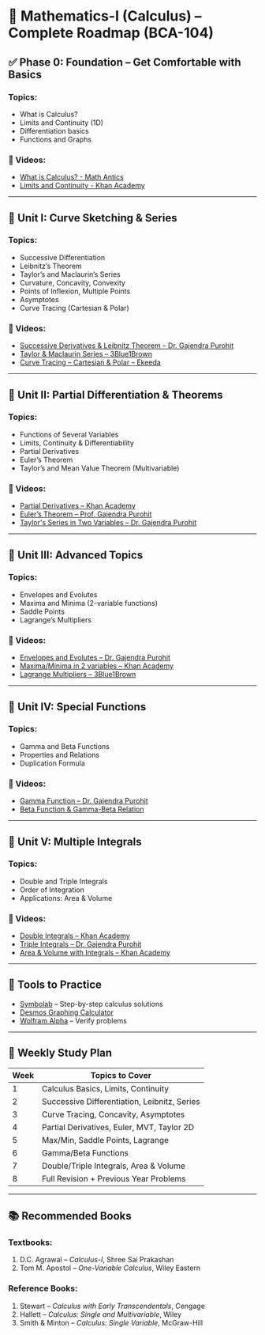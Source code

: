 # 🧮 Mathematics-I (Calculus) – Complete Roadmap (BCA-104)

## ✅ Phase 0: Foundation – Get Comfortable with Basics

### Topics:
- What is Calculus?
- Limits and Continuity (1D)
- Differentiation basics
- Functions and Graphs

### 🎥 Videos:
- [What is Calculus? - Math Antics](https://www.youtube.com/watch?v=WUvTyaaNkzM)
- [Limits and Continuity - Khan Academy](https://www.youtube.com/playlist?list=PL8dPuuaLjXtOfse2ncvffeelTrqvhrz8H)

---

## 🔹 Unit I: Curve Sketching & Series

### Topics:
- Successive Differentiation
- Leibnitz’s Theorem
- Taylor’s and Maclaurin’s Series
- Curvature, Concavity, Convexity
- Points of Inflexion, Multiple Points
- Asymptotes
- Curve Tracing (Cartesian & Polar)

### 🎥 Videos:
- [Successive Derivatives & Leibnitz Theorem – Dr. Gajendra Purohit](https://www.youtube.com/watch?v=EvQoKmOXLXY)
- [Taylor & Maclaurin Series – 3Blue1Brown](https://www.youtube.com/watch?v=3d6DsjIBzJ4)
- [Curve Tracing – Cartesian & Polar – Ekeeda](https://www.youtube.com/watch?v=ZYsNThDwz6M)

---

## 🔹 Unit II: Partial Differentiation & Theorems

### Topics:
- Functions of Several Variables
- Limits, Continuity & Differentiability
- Partial Derivatives
- Euler’s Theorem
- Taylor’s and Mean Value Theorem (Multivariable)

### 🎥 Videos:
- [Partial Derivatives – Khan Academy](https://www.youtube.com/watch?v=dK1Eh2R6uw4&list=PLSQl0a2vh4HDbyuhYAaK-64tjJEDCNj3S)
- [Euler’s Theorem – Prof. Gajendra Purohit](https://www.youtube.com/watch?v=8JS9r0mo8sY)
- [Taylor's Series in Two Variables – Dr. Gajendra Purohit](https://www.youtube.com/watch?v=9OnZ4l1y7Sg)

---

## 🔹 Unit III: Advanced Topics

### Topics:
- Envelopes and Evolutes
- Maxima and Minima (2-variable functions)
- Saddle Points
- Lagrange’s Multipliers

### 🎥 Videos:
- [Envelopes and Evolutes – Dr. Gajendra Purohit](https://www.youtube.com/watch?v=1sIDFpjFTdo)
- [Maxima/Minima in 2 variables – Khan Academy](https://www.youtube.com/watch?v=IoH3ixbYJtE)
- [Lagrange Multipliers – 3Blue1Brown](https://www.youtube.com/watch?v=Kjyt4F0bEKM)

---

## 🔹 Unit IV: Special Functions

### Topics:
- Gamma and Beta Functions
- Properties and Relations
- Duplication Formula

### 🎥 Videos:
- [Gamma Function – Dr. Gajendra Purohit](https://www.youtube.com/watch?v=sHoKr_3Wc0o)
- [Beta Function & Gamma-Beta Relation](https://www.youtube.com/watch?v=4ZTKDIfFU_c)

---

## 🔹 Unit V: Multiple Integrals

### Topics:
- Double and Triple Integrals
- Order of Integration
- Applications: Area & Volume

### 🎥 Videos:
- [Double Integrals – Khan Academy](https://www.youtube.com/playlist?list=PLSQl0a2vh4HCdxwNMy_6PZZU2n3QwW1_X)
- [Triple Integrals – Dr. Gajendra Purohit](https://www.youtube.com/watch?v=vNT7hNPGvAA)
- [Area & Volume with Integrals – Khan Academy](https://www.youtube.com/watch?v=YUNvu4rdpOA)

---

## 🧰 Tools to Practice

- [Symbolab](https://www.symbolab.com/) – Step-by-step calculus solutions
- [Desmos Graphing Calculator](https://www.desmos.com/calculator)
- [Wolfram Alpha](https://www.wolframalpha.com/) – Verify problems

---

## 📅 Weekly Study Plan

| Week | Topics to Cover |
|------|-----------------|
| 1 | Calculus Basics, Limits, Continuity |
| 2 | Successive Differentiation, Leibnitz, Series |
| 3 | Curve Tracing, Concavity, Asymptotes |
| 4 | Partial Derivatives, Euler, MVT, Taylor 2D |
| 5 | Max/Min, Saddle Points, Lagrange |
| 6 | Gamma/Beta Functions |
| 7 | Double/Triple Integrals, Area & Volume |
| 8 | Full Revision + Previous Year Problems |

---

## 📚 Recommended Books

### Textbooks:
1. D.C. Agrawal – *Calculus-I*, Shree Sai Prakashan
2. Tom M. Apostol – *One-Variable Calculus*, Wiley Eastern

### Reference Books:
1. Stewart – *Calculus with Early Transcendentals*, Cengage
2. Hallett – *Calculus: Single and Multivariable*, Wiley
3. Smith & Minton – *Calculus: Single Variable*, McGraw-Hill
